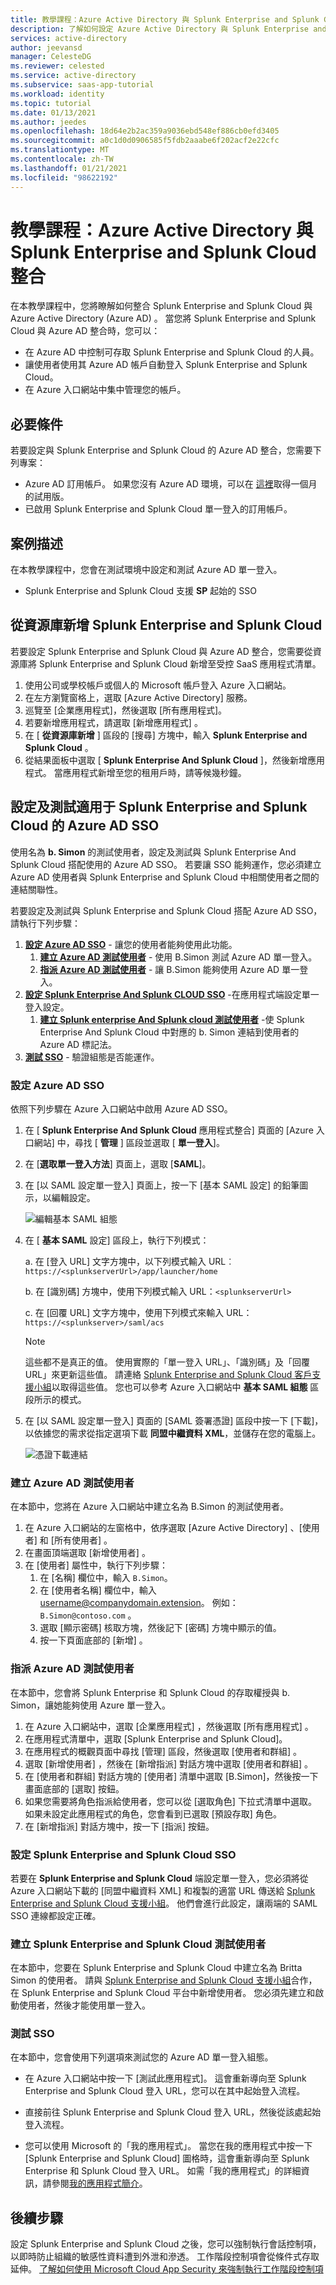```yaml
---
title: 教學課程：Azure Active Directory 與 Splunk Enterprise and Splunk Cloud 整合 | Microsoft Docs
description: 了解如何設定 Azure Active Directory 與 Splunk Enterprise and Splunk Cloud 之間的單一登入。
services: active-directory
author: jeevansd
manager: CelesteDG
ms.reviewer: celested
ms.service: active-directory
ms.subservice: saas-app-tutorial
ms.workload: identity
ms.topic: tutorial
ms.date: 01/13/2021
ms.author: jeedes
ms.openlocfilehash: 18d64e2b2ac359a9036ebd548ef886cb0efd3405
ms.sourcegitcommit: a0c1d0d0906585f5fdb2aaabe6f202acf2e22cfc
ms.translationtype: MT
ms.contentlocale: zh-TW
ms.lasthandoff: 01/21/2021
ms.locfileid: "98622192"
---
```

# <a name="tutorial-azure-active-directory-integration-with-splunk-enterprise-and-splunk-cloud"></a>教學課程：Azure Active Directory 與 Splunk Enterprise and Splunk Cloud 整合

在本教學課程中，您將瞭解如何整合 Splunk Enterprise and Splunk Cloud 與 Azure Active Directory (Azure AD) 。 當您將 Splunk Enterprise and Splunk Cloud 與 Azure AD 整合時，您可以：

* 在 Azure AD 中控制可存取 Splunk Enterprise and Splunk Cloud 的人員。
* 讓使用者使用其 Azure AD 帳戶自動登入 Splunk Enterprise and Splunk Cloud。
* 在 Azure 入口網站中集中管理您的帳戶。

## <a name="prerequisites"></a>必要條件

若要設定與 Splunk Enterprise and Splunk Cloud 的 Azure AD 整合，您需要下列專案：

* Azure AD 訂用帳戶。 如果您沒有 Azure AD 環境，可以在 [這裡](https://azure.microsoft.com/pricing/free-trial/)取得一個月的試用版。
* 已啟用 Splunk Enterprise and Splunk Cloud 單一登入的訂用帳戶。

## <a name="scenario-description"></a>案例描述

在本教學課程中，您會在測試環境中設定和測試 Azure AD 單一登入。

* Splunk Enterprise and Splunk Cloud 支援 **SP** 起始的 SSO

## <a name="add-splunk-enterprise-and-splunk-cloud-from-the-gallery"></a>從資源庫新增 Splunk Enterprise and Splunk Cloud

若要設定 Splunk Enterprise and Splunk Cloud 與 Azure AD 整合，您需要從資源庫將 Splunk Enterprise and Splunk Cloud 新增至受控 SaaS 應用程式清單。

1. 使用公司或學校帳戶或個人的 Microsoft 帳戶登入 Azure 入口網站。
1. 在左方瀏覽窗格上，選取 [Azure Active Directory] 服務。
1. 巡覽至 [企業應用程式]，然後選取 [所有應用程式]。
1. 若要新增應用程式，請選取 [新增應用程式]  。
1. 在 [ **從資源庫新增** ] 區段的 [搜尋] 方塊中，輸入 **Splunk Enterprise and Splunk Cloud** 。
1. 從結果面板中選取 [ **Splunk Enterprise And Splunk Cloud** ]，然後新增應用程式。 當應用程式新增至您的租用戶時，請等候幾秒鐘。

## <a name="configure-and-test-azure-ad-sso-for-splunk-enterprise-and-splunk-cloud"></a>設定及測試適用于 Splunk Enterprise and Splunk Cloud 的 Azure AD SSO

使用名為 **b. Simon** 的測試使用者，設定及測試與 Splunk Enterprise And Splunk Cloud 搭配使用的 Azure AD SSO。 若要讓 SSO 能夠運作，您必須建立 Azure AD 使用者與 Splunk Enterprise and Splunk Cloud 中相關使用者之間的連結關聯性。

若要設定及測試與 Splunk Enterprise and Splunk Cloud 搭配 Azure AD SSO，請執行下列步驟：

1. **[設定 Azure AD SSO](#configure-azure-ad-sso)** - 讓您的使用者能夠使用此功能。
    1. **[建立 Azure AD 測試使用者](#create-an-azure-ad-test-user)** - 使用 B.Simon 測試 Azure AD 單一登入。
    1. **[指派 Azure AD 測試使用者](#assign-the-azure-ad-test-user)** - 讓 B.Simon 能夠使用 Azure AD 單一登入。
1. **[設定 Splunk Enterprise And Splunk CLOUD SSO](#configure-splunk-enterprise-and-splunk-cloud-sso)** -在應用程式端設定單一登入設定。
    1. **[建立 Splunk enterprise And Splunk cloud 測試使用者](#create-splunk-enterprise-and-splunk-cloud-test-user)** -使 Splunk Enterprise And Splunk Cloud 中對應的 b. Simon 連結到使用者的 Azure AD 標記法。
1. **[測試 SSO](#test-sso)** - 驗證組態是否能運作。

### <a name="configure-azure-ad-sso"></a>設定 Azure AD SSO

依照下列步驟在 Azure 入口網站中啟用 Azure AD SSO。

1. 在 [ **Splunk Enterprise And Splunk Cloud** 應用程式整合] 頁面的 [Azure 入口網站] 中，尋找 [ **管理** ] 區段並選取 [ **單一登入**]。
1. 在 [**選取單一登入方法**] 頁面上，選取 [**SAML**]。
1. 在 [以 SAML 設定單一登入] 頁面上，按一下 [基本 SAML 設定] 的鉛筆圖示，以編輯設定。

   ![編輯基本 SAML 組態](common/edit-urls.png)
4. 在 [ **基本 SAML** 設定] 區段上，執行下列模式：

    a. 在 [登入 URL]  文字方塊中，以下列模式輸入 URL︰`https://<splunkserverUrl>/app/launcher/home`

    b. 在 [識別碼] 方塊中，使用下列模式輸入 URL：`<splunkserverUrl>`

    c. 在 [回覆 URL] 文字方塊中，使用下列模式來輸入 URL：`https://<splunkserver>/saml/acs`

    > [!NOTE]
    > 這些都不是真正的值。 使用實際的「單一登入 URL」、「識別碼」及「回覆 URL」來更新這些值。 請連絡 [Splunk Enterprise and Splunk Cloud 客戶支援小組](https://www.splunk.com/en_us/about-splunk/contact-us.html)以取得這些值。 您也可以參考 Azure 入口網站中 **基本 SAML 組態** 區段所示的模式。

5. 在 [以 SAML 設定單一登入] 頁面的 [SAML 簽署憑證] 區段中按一下 [下載]，以依據您的需求從指定選項下載 **同盟中繼資料 XML**，並儲存在您的電腦上。

    ![憑證下載連結](common/metadataxml.png)

### <a name="create-an-azure-ad-test-user"></a>建立 Azure AD 測試使用者

在本節中，您將在 Azure 入口網站中建立名為 B.Simon 的測試使用者。

1. 在 Azure 入口網站的左窗格中，依序選取 [Azure Active Directory]  、[使用者]  和 [所有使用者]  。
1. 在畫面頂端選取 [新增使用者]  。
1. 在 [使用者]  屬性中，執行下列步驟：
   1. 在 [名稱]  欄位中，輸入 `B.Simon`。  
   1. 在 [使用者名稱]  欄位中，輸入 username@companydomain.extension。 例如： `B.Simon@contoso.com` 。
   1. 選取 [顯示密碼]  核取方塊，然後記下 [密碼]  方塊中顯示的值。
   1. 按一下頁面底部的 [新增]  。

### <a name="assign-the-azure-ad-test-user"></a>指派 Azure AD 測試使用者

在本節中，您會將 Splunk Enterprise 和 Splunk Cloud 的存取權授與 b. Simon，讓她能夠使用 Azure 單一登入。

1. 在 Azure 入口網站中，選取 [企業應用程式]  ，然後選取 [所有應用程式]  。
1. 在應用程式清單中，選取 [Splunk Enterprise and Splunk Cloud]。
1. 在應用程式的概觀頁面中尋找 [管理]  區段，然後選取 [使用者和群組]  。
1. 選取 [新增使用者]  ，然後在 [新增指派]  對話方塊中選取 [使用者和群組]  。
1. 在 [使用者和群組] 對話方塊的 [使用者] 清單中選取 [B.Simon]，然後按一下畫面底部的 [選取] 按鈕。
1. 如果您需要將角色指派給使用者，您可以從 [選取角色] 下拉式清單中選取。 如果未設定此應用程式的角色，您會看到已選取 [預設存取] 角色。
1. 在 [新增指派]  對話方塊中，按一下 [指派]  按鈕。

### <a name="configure-splunk-enterprise-and-splunk-cloud-sso"></a>設定 Splunk Enterprise and Splunk Cloud SSO

  若要在 **Splunk Enterprise and Splunk Cloud** 端設定單一登入，您必須將從 Azure 入口網站下載的 [同盟中繼資料 XML] 和複製的適當 URL 傳送給 [Splunk Enterprise and Splunk Cloud 支援小組](https://www.splunk.com/en_us/about-splunk/contact-us.html)。 他們會進行此設定，讓兩端的 SAML SSO 連線都設定正確。


### <a name="create-splunk-enterprise-and-splunk-cloud-test-user"></a>建立 Splunk Enterprise and Splunk Cloud 測試使用者

在本節中，您要在 Splunk Enterprise and Splunk Cloud 中建立名為 Britta Simon 的使用者。 請與 [Splunk Enterprise and Splunk Cloud 支援小組](https://www.splunk.com/en_us/about-splunk/contact-us.html)合作，在 Splunk Enterprise and Splunk Cloud 平台中新增使用者。 您必須先建立和啟動使用者，然後才能使用單一登入。

### <a name="test-sso"></a>測試 SSO

在本節中，您會使用下列選項來測試您的 Azure AD 單一登入組態。 

* 在 Azure 入口網站中按一下 [測試此應用程式]。 這會重新導向至 Splunk Enterprise and Splunk Cloud 登入 URL，您可以在其中起始登入流程。 

* 直接前往 Splunk Enterprise and Splunk Cloud 登入 URL，然後從該處起始登入流程。

* 您可以使用 Microsoft 的「我的應用程式」。 當您在我的應用程式中按一下 [Splunk Enterprise and Splunk Cloud] 圖格時，這會重新導向至 Splunk Enterprise 和 Splunk Cloud 登入 URL。 如需「我的應用程式」的詳細資訊，請參閱[我的應用程式簡介](https://docs.microsoft.com/azure/active-directory/user-help/my-apps-portal-end-user-access)。

## <a name="next-steps"></a>後續步驟

設定 Splunk Enterprise and Splunk Cloud 之後，您可以強制執行會話控制項，以即時防止組織的敏感性資料遭到外泄和滲透。 工作階段控制項會從條件式存取延伸。 [了解如何使用 Microsoft Cloud App Security 來強制執行工作階段控制項](https://docs.microsoft.com/cloud-app-security/proxy-deployment-any-app)